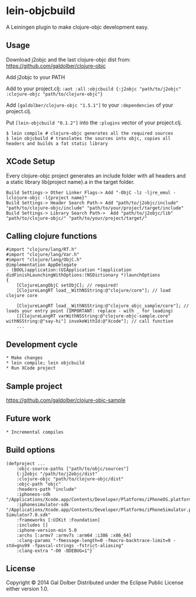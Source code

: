 # lein-objcbuild

A Leiningen plugin to make clojure-objc development easy.

## Usage

Download j2objc and the last clojure-objc dist from: https://github.com/galdolber/clojure-objc

Add j2objc to your PATH

Add to your project.clj:
    `:aot :all`
    `:objcbuild {:j2objc "path/to/j2objc" :clojure-objc "path/to/clojure-objc"}`

Add `[galdolber/clojure-objc "1.5.1"]` to your `:dependencies` of your project.clj.

Put `[lein-objcbuild "0.1.2"]` into the `:plugins` vector of your project.clj.

    $ lein compile # clojure-objc generates all the required sources
    $ lein objcbuild # translates the sources into objc, copies all headers and builds a fat static library

## XCode Setup

Every clojure-objc project generates an include folder with all headers and a static library lib{project name}.a in the target folder.

    Build Settings-> Other Linker Flags-> Add "-ObjC -lz -ljre_emul -lclojure-objc -l{project name}"
    Build Settings-> Header Search Path-> Add "path/to/j2objc/include" "path/to/clojure-objc/include" "path/to/your/project/target/include"
    Build Settings-> Library Search Path->  Add "path/to/j2objc/lib" "path/to/clojure-objc/" "path/to/your/project/target/"
    
## Calling clojure functions

    #import "clojure/lang/RT.h"
    #import "clojure/lang/Var.h"
    #import "clojure/lang/ObjC.h"
    @implementation AppDelegate
    - (BOOL)application:(UIApplication *)application didFinishLaunchingWithOptions:(NSDictionary *)launchOptions
    {
        [ClojureLangObjC setObjC]; // required!
        [ClojureLangRT load__WithNSString:@"clojure/core"]; // load clojure core
        
        [ClojureLangRT load__WithNSString:@"clojure_objc_sample/core"]; // loads your entry point (IMPORTANT: replace - with _ for loading)
        [[ClojureLangRT varWithNSString:@"clojure-objc-sample.core" withNSString:@"say-hi"] invokeWithId:@"Xcode"]; // call function
        ...

## Development cycle

    * Make changes
    * lein compile; lein objcbuild
    * Run XCode project
    
## Sample project

https://github.com/galdolber/clojure-objc-sample

## Future work

    * Incremental compiles

## Build options

    (defproject ...
        :objc-source-paths ["path/to/objc/sources"]
        {:j2objc "/path/to/j2objc/dist"
        :clojure-objc "path/to/clojure-objc/dist"
        :objc-path "objc"
        :headers-path "include"
        :iphoneos-sdk "/Applications/Xcode.app/Contents/Developer/Platforms/iPhoneOS.platform/Developer/SDKs/iPhoneOS7.0.sdk"
        :iphonesimulator-sdk "/Applications/Xcode.app/Contents/Developer/Platforms/iPhoneSimulator.platform/Developer/SDKs/iPhone Simulator7.0.sdk"
        :frameworks [:UIKit :Foundation]
        :includes []
        :iphone-version-min 5.0
        :archs [:armv7 :armv7s :arm64 :i386 :x86_64]
        :clang-params "-fmessage-length=0 -fmacro-backtrace-limit=0 -std=gnu99 -fpascal-strings -fstrict-aliasing"
        :clang-extra "-O0 -DDEBUG=1"}`

## License

Copyright © 2014 Gal Dolber
Distributed under the Eclipse Public License either version 1.0.
